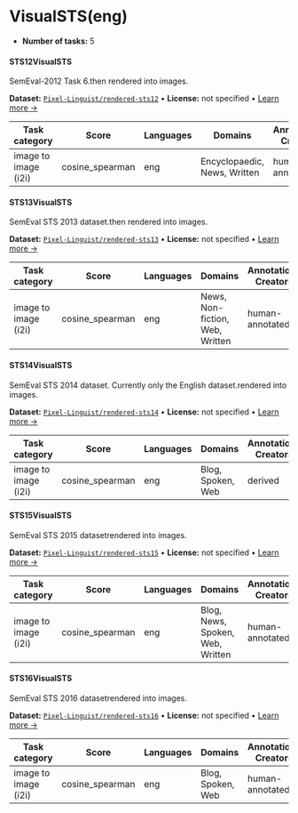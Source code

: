 
# VisualSTS(eng)

<!-- This document is auto-generated. Changes will be overwritten. Please change the generating script. -->

- **Number of tasks:** 5 

#### STS12VisualSTS

SemEval-2012 Task 6.then rendered into images.

**Dataset:** [`Pixel-Linguist/rendered-sts12`](https://huggingface.co/datasets/Pixel-Linguist/rendered-sts12) • **License:** not specified • [Learn more →](https://arxiv.org/abs/2402.08183/)

| Task category | Score | Languages | Domains | Annotations Creators | Sample Creation |
|-------|-------|-------|-------|-------|-------|
| image to image (i2i) | cosine_spearman | eng | Encyclopaedic, News, Written | human-annotated | rendered |



#### STS13VisualSTS

SemEval STS 2013 dataset.then rendered into images.

**Dataset:** [`Pixel-Linguist/rendered-sts13`](https://huggingface.co/datasets/Pixel-Linguist/rendered-sts13) • **License:** not specified • [Learn more →](https://arxiv.org/abs/2402.08183/)

| Task category | Score | Languages | Domains | Annotations Creators | Sample Creation |
|-------|-------|-------|-------|-------|-------|
| image to image (i2i) | cosine_spearman | eng | News, Non-fiction, Web, Written | human-annotated | rendered |



#### STS14VisualSTS

SemEval STS 2014 dataset. Currently only the English dataset.rendered into images.

**Dataset:** [`Pixel-Linguist/rendered-sts14`](https://huggingface.co/datasets/Pixel-Linguist/rendered-sts14) • **License:** not specified • [Learn more →](https://arxiv.org/abs/2402.08183/)

| Task category | Score | Languages | Domains | Annotations Creators | Sample Creation |
|-------|-------|-------|-------|-------|-------|
| image to image (i2i) | cosine_spearman | eng | Blog, Spoken, Web | derived | rendered |



#### STS15VisualSTS

SemEval STS 2015 datasetrendered into images.

**Dataset:** [`Pixel-Linguist/rendered-sts15`](https://huggingface.co/datasets/Pixel-Linguist/rendered-sts15) • **License:** not specified • [Learn more →](https://arxiv.org/abs/2402.08183/)

| Task category | Score | Languages | Domains | Annotations Creators | Sample Creation |
|-------|-------|-------|-------|-------|-------|
| image to image (i2i) | cosine_spearman | eng | Blog, News, Spoken, Web, Written | human-annotated | rendered |



#### STS16VisualSTS

SemEval STS 2016 datasetrendered into images.

**Dataset:** [`Pixel-Linguist/rendered-sts16`](https://huggingface.co/datasets/Pixel-Linguist/rendered-sts16) • **License:** not specified • [Learn more →](https://arxiv.org/abs/2402.08183/)

| Task category | Score | Languages | Domains | Annotations Creators | Sample Creation |
|-------|-------|-------|-------|-------|-------|
| image to image (i2i) | cosine_spearman | eng | Blog, Spoken, Web | human-annotated | rendered |
